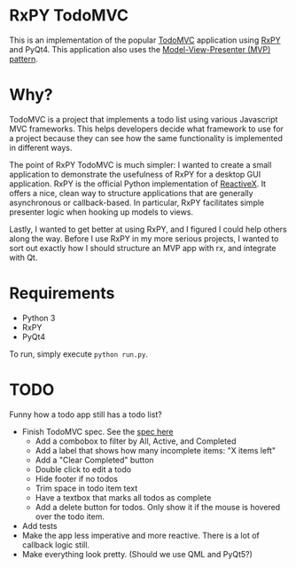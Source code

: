 # RxPY TodoMVC

This is an implementation of the popular [TodoMVC](http://todomvc.com/)
application using [RxPY](https://github.com/ReactiveX/RxPY) and PyQt4. This
application also uses the
[Model-View-Presenter (MVP) pattern](http://en.wikipedia.org/wiki/Model%E2%80%93view%E2%80%93presenter).


# Why?

TodoMVC is a project that implements a todo list using various Javascript MVC
frameworks. This helps developers decide what framework to use for a project
because they can see how the same functionality is implemented in different
ways.

The point of RxPY TodoMVC is much simpler: I wanted to create a small
application to demonstrate the usefulness of RxPY for a desktop GUI
application. RxPY is the official Python implementation of
[ReactiveX](http://reactivex.io/). It offers a nice, clean way to structure
applications that are generally asynchronous or callback-based. In particular,
RxPY facilitates simple presenter logic when hooking up models to views.

Lastly, I wanted to get better at using RxPY, and I figured I could help others
along the way. Before I use RxPY in my more serious projects, I wanted to sort
out exactly how I should structure an MVP app with rx, and integrate with Qt.


# Requirements

* Python 3
* RxPY
* PyQt4

To run, simply execute `python run.py`.


# TODO

Funny how a todo app still has a todo list?

- Finish TodoMVC spec. See the
  [spec here](https://github.com/tastejs/todomvc/blob/master/app-spec.md)
  - Add a combobox to filter by All, Active, and Completed
  - Add a label that shows how many incomplete items: "X items left"
  - Add a "Clear Completed" button
  - Double click to edit a todo
  - Hide footer if no todos
  - Trim space in todo item text
  - Have a textbox that marks all todos as complete
  - Add a delete button for todos. Only show it if the mouse is hovered over
    the todo item.
- Add tests
- Make the app less imperative and more reactive. There is a lot of callback
  logic still.
- Make everything look pretty. (Should we use QML and PyQt5?)
